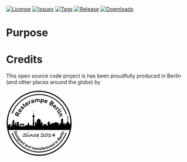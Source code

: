 [![License](https://img.shields.io/badge/License-CC%20BY--NC%204.0-lightgrey.svg)](https://creativecommons.org/licenses/by-nc/4.0/)
[![Issues](https://img.shields.io/github/issues/resterampeberlin/EyeSPI-Featherwing)](https://github.com/resterampeberlin/EyeSPI-Featherwing/issues)
[![Tags](https://img.shields.io/github/v/tags/resterampeberlin/EyeSPI-Featherwing)](https://github.com/resterampeberlin/EyeSPI-Featherwing/tags)
[![Release](https://img.shields.io/github/v/release/resterampeberlin/EyeSPI-Featherwing)](https://github.com/resterampeberlin/EyeSPI-Featherwing.git)
[![Downloads](https://img.shields.io/github/downloads/resterampeberlin/EyeSPI-Featherwing/total)](https://github.com/resterampeberlin/HEyeSPI-Featherwing.git)
              
# Purpose

# Credits

This open source code project is has been proudfully produced in Berlin (and other places around the globe) by

![Logo](img/Logo180x180.png)

